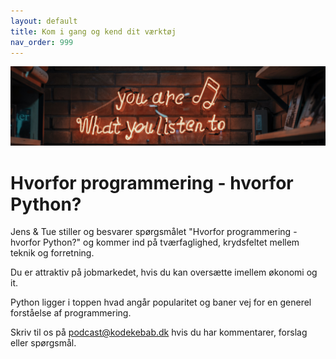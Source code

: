 ```yaml
---
layout: default
title: Kom i gang og kend dit værktøj
nav_order: 999
---
```

![](../image/podcast.jpg)
# Hvorfor programmering - hvorfor Python?
Jens & Tue stiller og besvarer spørgsmålet "Hvorfor programmering - hvorfor Python?" og kommer ind på tværfaglighed, krydsfeltet mellem teknik og forretning.

Du er attraktiv på jobmarkedet, hvis du kan oversætte imellem økonomi og it.

Python ligger i toppen hvad angår popularitet og baner vej for en generel forståelse af programmering.

Skriv til os på [podcast@kodekebab.dk](mailto:podcast@kodekebab.dk) hvis du har kommentarer, forslag eller spørgsmål.
